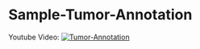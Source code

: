 # Sample-Tumor-Annotation
Youtube Video:
[![Tumor-Annotation](https://img.youtube.com/vi/moQRgdbJa9c/0.jpg)](https://www.youtube.com/watch?v=moQRgdbJa9c)
